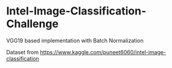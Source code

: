 # Intel-Image-Classification-Challenge
VGG19 based implementation with Batch Normalization

Dataset from 
https://www.kaggle.com/puneet6060/intel-image-classification

